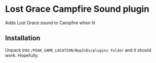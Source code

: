 # Lost Grace Campfire Sound plugin
Adds Lost Grace sound to Campfire when lit

## Installation
Unpack into `/PEAK_GAME_LOCATION/BepInEx/plugins folder` and it should work. Hopefully.
